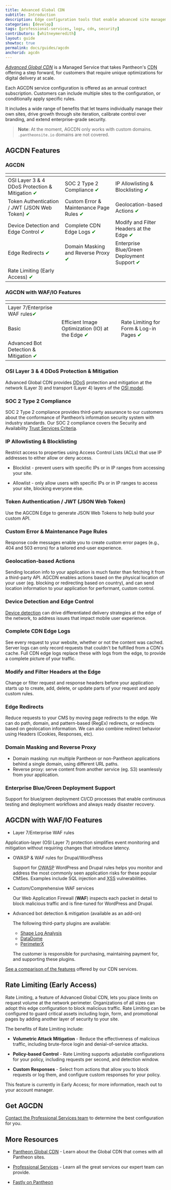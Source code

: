 ```yaml
---
title: Advanced Global CDN
subtitle: Introduction
description: Edge configuration tools that enable advanced site management, enhanced security, and a customizable WAF.
categories: [develop]
tags: [professional-services, logs, cdn, security]
contributors: [whitneymeredith]
layout: guide
showtoc: true
permalink: docs/guides/agcdn
anchorid: agcdn
---
```


[<dfn id="agcdn">Advanced Global CDN</dfn>](https://pantheon.io/product/advanced-global-cdn?docs) is a Managed Service that takes Pantheon's <abbr title="Content delivery network">CDN</abbr> offering a step forward, for customers that require unique optimizations for digital delivery at scale.

Each AGCDN service configuration is offered as an annual contract subscription. Customers can include multiple sites to the configuration, or conditionally apply specific rules.

It includes a wide range of benefits that let teams individually manage their own sites, drive growth through site iteration, calibrate control over branding, and extend enterprise-grade security.

> **Note**: At the moment, AGCDN only works with custom domains. `.pantheonsite.io` domains are not covered.

## AGCDN Features

### AGCDN 


| <!-- -->                                                                                            | <!-- -->                                                                                     | <!-- -->                                                                                        |
|-----------------------------------------------------------------------------------------------------|----------------------------------------------------------------------------------------------|-------------------------------------------------------------------------------------------------|
| OSI Layer 3 & 4 DDoS Protection & Mitigation <span style="color:green">✔</span>  | SOC 2 Type 2 Compliance <span style="color:green">✔</span>                | IP Allowlisting & Blocklisting  <span style="color:green">✔</span>          |
| Token Authentication / JWT (JSON Web Token) <span style="color:green">✔</span>   | Custom Error & Maintenance Page Rules <span style="color:green">✔</span>  | Geolocation-based Actions <span style="color:green">✔</span>             |
| Device Detection and Edge Control <span style="color:green">✔</span>       | Complete CDN Edge Logs <span style="color:green">✔</span>                | Modify and Filter Headers at the Edge <span style="color:green">✔</span>    |
| Edge Redirects <span style="color:green">✔</span>                                | Domain Masking and Reverse Proxy <span style="color:green">✔</span>      | Enterprise Blue/Green Deployment Support <span style="color:green">✔</span>  |
| Rate Limiting (Early Access)  <span style="color:green">✔</span>                  |                                                                                              |                                                                                                 |


### AGCDN with WAF/IO Features

| <!-- -->      | <!-- --> |<!-- --> |
| ------------- | ------------- |-------------------------|
| Layer 7/Enterprise WAF rules<span style="color:green">✔</span>  |  |
| Basic         |  Efficient Image Optimization (IO) at the Edge <span style="color:green">✔</span>  | Rate Limiting for Form & Log-in Pages <span style="color:green">✔</span>|
| Advanced Bot Detection & Mitigation <Popover content="Not all plugins are supported." />  <span style="color:green">✔</span> |  | |


### OSI Layer 3 & 4 DDoS Protection & Mitigation

Advanced Global CDN provides <abbr title="Distributed Denial of Service">DDoS</abbr> protection and mitigation at the network (Layer 3) and transport (Layer 4) layers of the [OSI model](https://en.wikipedia.org/wiki/OSI_model).

### SOC 2 Type 2 Compliance

SOC 2<Popover title="SOC" content="System and Organization Controls (SOC) is a suite of audit reports defined by the American Institute of Certified Public Accountants (AICPA)." /> Type 2 compliance provides third-party assurance to our customers about the conformance of Pantheon’s information security system with industry standards. Our SOC 2 compliance covers the Security and Availability [Trust Services Criteria](https://www.aicpa.org/interestareas/frc/assuranceadvisoryservices/trustdataintegritytaskforce.html).

### IP Allowlisting & Blocklisting

 Restrict access to properties using Access Control Lists (ACLs) that use IP addresses to either allow or deny access.

- Blocklist - prevent users with specific IPs or in IP ranges from accessing your site.

- Allowlist - only allow users with specific IPs or in IP ranges to access your site, blocking everyone else.

### Token Authentication / JWT (JSON Web Token)

Use the AGCDN Edge to generate JSON Web Tokens<Popover title="JSON Web Tokens" content="A JSON Web Tokens is an Internet standard for creating compact, encrypted JSON-based access tokens that assert some number of claims, such as 'logged in as admin'." /> to help build your custom API.

### Custom Error & Maintenance Page Rules

Response code messages enable you to create custom error pages (e.g., 404 and 503 errors) for a tailored end-user experience.

### Geolocation-based Actions

Sending location info to your application is much faster than fetching it from a third-party API. AGCDN enables actions based on the physical location of your user (eg. blocking or redirecting based on country), and can send location information to your application for performant, custom control.

### Device Detection and Edge Control

[Device detection](https://docs.fastly.com/en/guides/delivering-different-content-to-different-devices) can drive differentiated delivery strategies at the edge of the network, to address issues that impact mobile user experience.

### Complete CDN Edge Logs

See every request to your website, whether or not the content was cached. Server logs can only record requests that couldn't be fulfilled from a CDN's cache. Full CDN edge logs replace these with logs from the edge, to provide a complete picture of your traffic.

### Modify and Filter Headers at the Edge

Change or filter request and response headers before your application starts up to create, add, delete, or update parts of your request and apply custom rules.

### Edge Redirects

Reduce requests to your CMS by moving page redirects to the edge. We can do path, domain, and pattern-based (RegEx) redirects, or redirects based on geolocation information. We can also combine redirect behavior using Headers (Cookies, Responses, etc).

### Domain Masking and Reverse Proxy

- Domain masking: run multiple Pantheon or non-Pantheon applications behind a single domain, using different URL paths.
- Reverse proxy: serve content from another service (eg. S3) seamlessly from your application.

### Enterprise Blue/Green Deployment Support

Support for blue/green deployment<Popover title="Blue/Green Deployment" content="With a blue/green deployment strategy, the new version of your application is released alongside the current version. After you conduct appropriate tests, traffic is switched to the new version." /> CI/CD processes that enable continuous testing and deployment workflows and always ready disaster recovery.

## AGCDN with WAF/IO Features

- Layer 7/Enterprise WAF rules

 Application-layer (OSI Layer 7) protection simplifies event monitoring and mitigation without requiring changes that introduce latency.

- OWASP & WAF rules for Drupal/WordPress

  Support for <abbr title="Open Web Application Security Project">OWASP</abbr> WordPress and Drupal rules helps you monitor and address the most commonly seen application risks for these popular CMSes. Examples include SQL injection and <abbr title="Cross-Site Scripting">XSS</abbr> vulnerabilities.

- Custom/Comprehensive WAF services

  Our Web Application Firewall (**WAF**) inspects each packet in detail to block malicious traffic and is fine-tuned for WordPress and Drupal.

- Advanced bot detection & mitigation (available as an add-on)

  The following third-party plugins are available:
  
  - [Shape Log Analysis](https://devcentral.f5.com/s/articles/How-to-Setup-Shape-Log-Analysis-in-Fastly?page=1)
  - [DataDome](https://docs.datadome.co/docs/module-fastly)
  - [PerimeterX](https://www.fastly.com/products/cloud-security/bot-detection)

  The customer is responsible for purchasing, maintaining payment for, and supporting these plugins.

[See a comparison of the features](https://pantheon.io/product/advanced-global-cdn#pricing-matrix-wrapper) offered by our CDN services.

## Rate Limiting (Early Access)

Rate Limiting, a feature of Advanced Global CDN, lets you place limits on request volume at the network perimeter. Organizations of all sizes can adopt this edge configuration to block malicious traffic. Rate Limiting can be configured to guard critical assets including login, form, and promotional pages by adding another layer of security to your site.

The benefits of Rate Limiting include:

- **Volumetric Attack Mitigation** - Reduce the effectiveness of malicious traffic, including brute-force login and denial-of-service attacks.

- **Policy-based Control** - Rate Limiting supports adjustable configurations for your policy, including requests per second, and detection window.

- **Custom Responses** - Select from actions that allow you to block requests or log them, and configure custom responses for your policy.

<Alert title="Note"  type="info" >

This feature is currently in Early Access; for more information, reach out to your account manager.

</Alert>

## Get AGCDN

[Contact the Professional Services team](https://pantheon.io/contact?docs) to determine the best configuration for you.


## More Resources

- [Pantheon Global CDN](/global-cdn) - Learn about the Global CDN that comes with all Pantheon sites.

- [Professional Services](/guides/professional-services) - Learn all the great services our expert team can provide.

- [Fastly on Pantheon](/guides/fastly-pantheon)